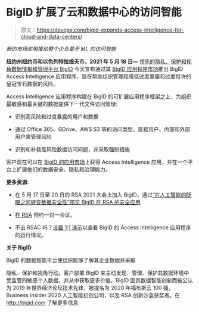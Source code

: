 # BigID 扩展了云和数据中心的访问智能

> 原文：<https://devops.com/bigid-expands-access-intelligence-for-cloud-and-data-centers/>

*新的市场应用推动整个企业基于 ML 的访问智能*

**纽约州纽约市和以色列特拉维夫市，2021 年 5 月 18 日—** [领先的隐私、保护和视角数据情报和管理平台 BigID](https://si14global-dot-yamm-track.appspot.com/Redirect?ukey=1km_8k05-AUVYeXfgIt8Z33kai3qHmHzMbSjXFP_3cdE-334201479&key=YAMMID-42866352&link=https%3A%2F%2Fbigid.com%2F) 今天宣布通过其 [BigID 应用程序市场](https://si14global-dot-yamm-track.appspot.com/Redirect?ukey=1km_8k05-AUVYeXfgIt8Z33kai3qHmHzMbSjXFP_3cdE-334201479&key=YAMMID-42866352&link=https%3A%2F%2Fmarketplace.bigid.com%2F)推出 BigID Access Intelligence 应用程序，旨在帮助组织管理和降低过度暴露和过度特许的皇冠宝石数据的风险。

Access Intelligence 应用程序构建在 BigID 的可扩展应用程序框架之上，为组织最敏感和最关键的数据提供下一代文件访问管理:

*   识别高风险和过度暴露的用户和数据

*   通过 Office 365、GDrive、AWS S3 等的访问类型、直接用户、内部和外部用户来管理风险

*   识别和补救高风险数据访问问题，并采取强制措施

客户现在可以在 [BigID 的应用市场](https://si14global-dot-yamm-track.appspot.com/Redirect?ukey=1km_8k05-AUVYeXfgIt8Z33kai3qHmHzMbSjXFP_3cdE-334201479&key=YAMMID-42866352&link=https%3A%2F%2Fmarketplace.bigid.com%2F)上获得 Access Intelligence 应用，并在一个平台上扩展他们的数据安全、隐私和治理能力。

**更多资源:**

*   在 5 月 17 日至 20 日的 RSA 2021 大会上加入 BigID，通过[“在人工智能的眨眼之间转变数据安全性”预览 BigID 在 RSA 的安全应用](https://si14global-dot-yamm-track.appspot.com/Redirect?ukey=1km_8k05-AUVYeXfgIt8Z33kai3qHmHzMbSjXFP_3cdE-334201479&key=YAMMID-42866352&link=https%3A%2F%2Fwww.rsaconference.com%2Fusa%3Futm_source%3Dlinkedin%26utm_medium%3Dorganic%26utm_campaign%3Devent-ad)

*   [在 RSA](https://si14global-dot-yamm-track.appspot.com/Redirect?ukey=1km_8k05-AUVYeXfgIt8Z33kai3qHmHzMbSjXFP_3cdE-334201479&key=YAMMID-42866352&link=https%3A%2F%2Fbigid.com%2Fmeet-bigid-at-rsa-conference%2F) 预约一对一会议。

*   不去 RSAC 吗？[设置 1:1 演示](https://si14global-dot-yamm-track.appspot.com/Redirect?ukey=1km_8k05-AUVYeXfgIt8Z33kai3qHmHzMbSjXFP_3cdE-334201479&key=YAMMID-42866352&link=https%3A%2F%2Fhome.bigid.com%2Fdemo%2F)以查看 BigID 的 Access Intelligence 应用程序的运行情况。

**关于 BigID**

BigID 的数据智能平台使组织能够了解其企业数据并采取

隐私、保护和视角行动。客户部署 BigID 来主动发现、管理、保护其数据环境中受监管的敏感个人数据，并从中获取更多价值。BigID 因其数据智能创新而被公认为 2019 年世界经济论坛技术先锋，被提名为 2020 年福布斯云 100 强，Business Insider 2020 人工智能初创公司，以及 RSA 创新沙盒获奖者。在 http://bigid.com 了解更多信息